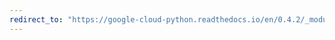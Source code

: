```yaml
---
redirect_to: "https://google-cloud-python.readthedocs.io/en/0.4.2/_modules/gcloud/datastore/__init__.html"
---
```

